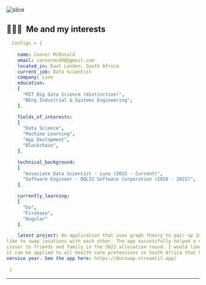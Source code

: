 ## <a id="slice">
![slice](https://capsule-render.vercel.app/api?type=slice&color=gradient&height=200&text=Hi%20there!&fontAlign=70&rotate=13&fontAlignY=25&desc=welcome%20to%20my%20GitHub%20profile&descAlign=70.&descAlignY=44)
  
  
<h2> 👨🏻‍💻 &nbsp;Me and my interests</h2>

```yaml
  Configs = {
  
    name: Connor McDonald
    email: connormcd98@gmail.com
    located_in: East London, South Africa
    current_job: Data Scientist
    company: Luno
    education:
    [
      "MIT Big Data Science (distinction)",
      "BEng Industrial & Systems Engineering",
    ],

    fields_of_interests:
    [
      "Data Science",
      "Machine Learning",
      "App Devlopment",
      "Blockchain",
    ],

    technical_background:
    [
      "Associate Data Scientist - Luno (2022 - Current)",
      "Software Engineer - OQLIS Software Corporation (2020 - 2022)",
    ],

    currently_learning: 
    [
      "Go",  
      "Firebase",
      "Angular"
    ],

    latest project: An application that uses graph theory to pair up Intern doctors which would
like to swap locations with each other. The app successfully helped a number doctors move to locations
closer to friends and family in the 2023 allocation round. I would like to expand on this app so that
it can be applied to all health care professions in South Africa that have a compulsory community
service year. See the app here: https://docswap.streamlit.app/
  
 }
```

---

